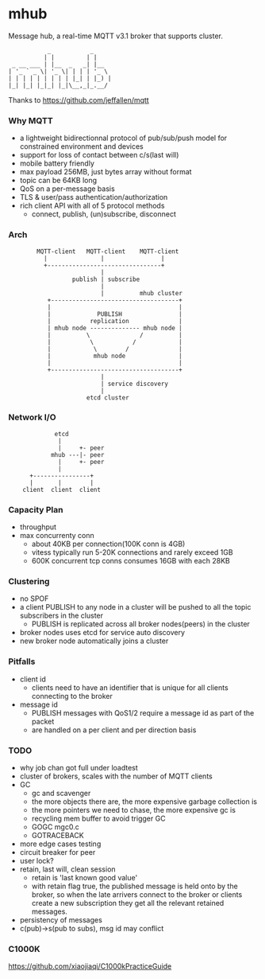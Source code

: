 mhub
====

Message hub, a real-time MQTT v3.1 broker that supports cluster.
                                                       
               _           _     
              | |         | |    
     _ __ ___ | |__  _   _| |__  
    | '_ ` _ \| '_ \| | | | '_ \ 
    | | | | | | | | | |_| | |_) |
    |_| |_| |_|_| |_|\__,_|_.__/ 
                                 

Thanks to https://github.com/jeffallen/mqtt

### Why MQTT

* a lightweight bidirectionnal protocol of pub/sub/push model for constrained environment and devices
* support for loss of contact between c/s(last will)
* mobile battery friendly
* max payload 256MB, just bytes array without format
* topic can be 64KB long
* QoS on a per-message basis
* TLS & user/pass authentication/authorization
* rich client API with all of 5 protocol methods
  - connect, publish, (un)subscribe, disconnect

### Arch

            MQTT-client   MQTT-client    MQTT-client 
              |               |                |
              +--------------------------------+
                              |
                      publish | subscribe
                              |
                              |          mhub cluster
               +------------------------------------+
               |                                    |
               |             PUBLISH                |
               |           replication              |
               | mhub node -------------- mhub node |
               |          \              /          |
               |           \           /            |
               |            \        /              |
               |            mhub node               |
               |                                    |
               +------------------------------------+
                              |
                              | service discovery
                              |
                          etcd cluster


### Network I/O

                 etcd
                  |
                  |     +- peer
                mhub ---|- peer
                  |     +- peer
                  |      
          +----------------+
          |       |        |
        client  client  client


### Capacity Plan

* throughput
* max concurrenty conn
  - about 40KB per connection(100K conn is 4GB)
  - vitess typically run 5-20K connections and rarely exceed 1GB
  - 600K concurrent tcp conns consumes 16GB with each 28KB

### Clustering

* no SPOF
* a client PUBLISH to any node in a cluster will be pushed to all the topic subscribers in the cluster
    - PUBLISH is replicated across all broker nodes(peers) in the cluster
* broker nodes uses etcd for service auto discovery
* new broker node automatically joins a cluster

### Pitfalls

* client id
  - clients need to have an identifier that is unique for all clients connecting to the broker
* message id
  - PUBLISH messages with QoS1/2 require a message id as part of the packet
  - are handled on a per client and per direction basis


### TODO
*   why job chan got full under loadtest
*   cluster of brokers, scales with the number of MQTT clients
*   GC
    - gc and scavenger
    - the more objects there are, the more expensive garbage collection is
    - the more pointers we need to chase, the more expensive gc is
    - recycling mem buffer to avoid trigger GC
    - GOGC mgc0.c
    - GOTRACEBACK
*   more edge cases testing
*   circuit breaker for peer
*   user lock?
*   retain, last will, clean session
    - retain is 'last known good value'
    - with retain flag true, the published message is held onto by the broker, so when the late arrivers connect to the broker or clients create a new subscription they get all the relevant retained messages.
*   persistency of messages
*   c(pub)->s(pub to subs), msg id may conflict

### C1000K

https://github.com/xiaojiaqi/C1000kPracticeGuide
